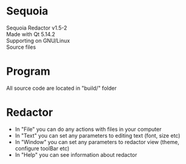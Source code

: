 # Sequoia
Sequoia Redactor v1.5-2<br />
Made with Qt 5.14.2<br />
Supporting on GNU/Linux<br />
Source files

# Program
All source code are located in "build/" folder<br />

# Redactor
* In "File" you can do any actions with files in your computer<br />
* In "Text" you can set any parameters to editing text (font, size etc)<br />
* In "Window" you can set any parameters to redactor view (theme, configure toolBar etc)<br />
* In "Help" you can see information about redactor
